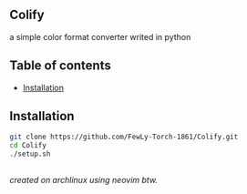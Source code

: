 ## Colify
a simple color format converter writed in python

## Table of contents

<!-- - [Features](#Features) -->
- [Installation](#Installation)
<!-- - [Usage](#Usage) -->

## Installation

```sh
git clone https://github.com/FewLy-Torch-1861/Colify.git
cd Colify
./setup.sh
```

##

*created on archlinux using neovim btw.*
